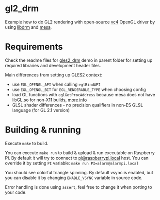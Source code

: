 # gl2_drm

Example how to do GL2 rendering with open-source [vc4] OpenGL driver by using [libdrm][libdrm] and [mesa][mesa].


# Requirements

Check the readme files for [gles2_drm](../gles2_drn) demo in parent folder for setting up
required libraries and development header files.

Main differences from setting up GLES2 context:

* use `EGL_OPENGL_API` when calling `eglBindAPI`
* use `EGL_OPENGL_BIT` for `EGL_RENDERABLE_TYPE` when choosing config
* load GL functions with `eglGetProcAddress` because mesa does not have libGL.so for non-X11 builds,
  [more info][mesa-gl-no-x11]
* GLSL shader differences - no precision qualifiers in non-ES GLSL language (for GL 2.1 version)


# Building & running

Execute `make` to build.

You can execute `make run` to build & upload & run executable on Raspberry Pi. By default it will
try to connect to pi@raspberrypi.local host. You can override it by setting `PI` variable:
`make run PI=alarm@alarmpi.local`

You should see colorful triangle spinning. By default vsync is enabled, but you can disable it by changing
`ENABLE_VSYNC` variable in source code.

Error handling is done using `assert`, feel free to change it when porting to your code.

[vc4]: https://dri.freedesktop.org/docs/drm/gpu/vc4.html
[libdrm]: https://cgit.freedesktop.org/mesa/drm/
[mesa]: https://www.mesa3d.org/
[mesa-gl-no-x11]: https://lists.freedesktop.org/archives/mesa-users/2014-February/000770.html